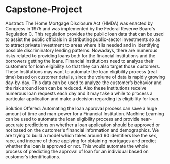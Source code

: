 # Capstone-Project
Abstract:
The Home Mortgage Disclosure Act (HMDA) was enacted by Congress in 1975 and was implemented by 
the Federal Reserve Board's Regulation C. This regulation provides the public loan data that can be used 
to assist the public officials in distributing public-sector investments so as to attract private investment to 
areas where it is needed and in identifying possible discriminatory lending patterns. Nowadays, there are 
numerous risks related to providing loans both for the financial institutions and the borrowers getting the 
loans. Financial Institutions need to analyze their customers for loan eligibility so that they can also target 
those customers. These Institutions may want to automate the loan eligibility process (real time) based on 
customer details, since the volume of data is rapidly growing day-by-day. This data can be used to analyze 
the customer’s behavior and the risk around loan can be reduced. Also these Institutions receive numerous 
loan requests each day and it may take a while to process a particular application and make a decision 
regarding its eligibility for loan.



Solution Offered:
Automating the loan approval process can save a huge amount of time and man-power for a Financial 
Institution. Machine Learning can be used to automate the loan eligibility process and provide near-accurate 
predictions on whether a loan application should be approved or not based on the customer's financial 
information and demographics. We are trying to build a model which takes around 90 identifiers like the sex, 
race, and income of those applying for obtaining mortgages and predict whether the loan is approved or 
not. This would automate the whole process of predicting the approval of loan for an individual based on 
customer’s identifications.
